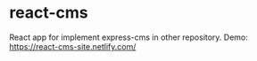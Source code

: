# react-cms
React app for implement express-cms in other repository.
Demo: https://react-cms-site.netlify.com/
